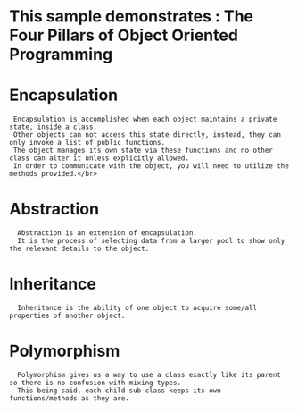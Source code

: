 # This sample demonstrates : The Four Pillars of Object Oriented Programming</br>
# Encapsulation</br>
     Encapsulation is accomplished when each object maintains a private state, inside a class.
     Other objects can not access this state directly, instead, they can only invoke a list of public functions.
     The object manages its own state via these functions and no other class can alter it unless explicitly allowed.
     In order to communicate with the object, you will need to utilize the methods provided.</br>
# Abstraction</br>
      Abstraction is an extension of encapsulation. 
      It is the process of selecting data from a larger pool to show only the relevant details to the object.
# Inheritance
      Inheritance is the ability of one object to acquire some/all properties of another object.
# Polymorphism
      Polymorphism gives us a way to use a class exactly like its parent so there is no confusion with mixing types.
      This being said, each child sub-class keeps its own functions/methods as they are.
